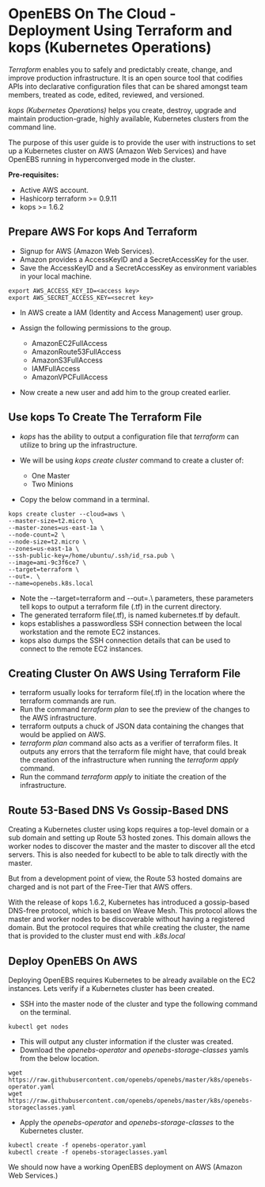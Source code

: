 # OpenEBS On The Cloud - Deployment Using Terraform and kops (Kubernetes Operations)

*Terraform* enables you to safely and predictably create, change, and improve production infrastructure. It is an open source tool that codifies APIs into declarative configuration files that can be shared amongst team members, treated as code, edited, reviewed, and versioned.

*kops (Kubernetes Operations)* helps you create, destroy, upgrade and maintain production-grade, highly available, Kubernetes clusters from the command line.

The purpose of this user guide is to provide the user with instructions to set up a Kubernetes cluster on AWS (Amazon Web Services) and have OpenEBS running in hyperconverged mode in the cluster.

**Pre-requisites:**

- Active AWS account.
- Hashicorp terraform >= 0.9.11
- kops >= 1.6.2

## Prepare AWS For kops And Terraform

- Signup for AWS (Amazon Web Services).
- Amazon provides a AccessKeyID and a SecretAccessKey for the user.
- Save the AccessKeyID and a SecretAccessKey as environment variables in your local machine.

```
export AWS_ACCESS_KEY_ID=<access key>
export AWS_SECRET_ACCESS_KEY=<secret key>
```

- In AWS create a IAM (Identity and Access Management) user group.
- Assign the following permissions to the group.

  - AmazonEC2FullAccess
  - AmazonRoute53FullAccess
  - AmazonS3FullAccess
  - IAMFullAccess
  - AmazonVPCFullAccess

- Now create a new user and add him to the group created earlier.

## Use kops To Create The Terraform File

- *kops* has the ability to output a configuration file that *terraform* can utilize to bring up the infrastructure.
- We will be using *kops create cluster* command to create a cluster of:

  - One Master
  - Two Minions

- Copy the below command in a terminal.

```
kops create cluster --cloud=aws \
--master-size=t2.micro \
--master-zones=us-east-1a \
--node-count=2 \
--node-size=t2.micro \
--zones=us-east-1a \
--ssh-public-key=/home/ubuntu/.ssh/id_rsa.pub \
--image=ami-9c3f6ce7 \
--target=terraform \
--out=. \
--name=openebs.k8s.local
``` 

- Note the --target=terraform and --out=.\ parameters, these parameters tell kops to output a terraform file (.tf) in the current directory.
- The generated terraform file(.tf), is named kubernetes.tf by default.
- kops establishes a passwordless SSH connection between the local workstation and the remote EC2 instances.
- kops also dumps the SSH connection details that can be used to connect to the remote EC2 instances.

## Creating Cluster On AWS Using Terraform File

- terraform usually looks for terraform file(.tf) in the location where the terraform commands are run.
- Run the command *terraform plan* to see the preview of the changes to the AWS infrastructure.
- terraform outputs a chuck of JSON data containing the changes that would be applied on AWS.
- *terraform plan* command also acts as a verifier of terraform files. It outputs any errors that the terraform file might have, that could break the creation of the infrastructure when running the *terraform apply* command.
- Run the command *terraform apply* to initiate the creation of the infrastructure.

## Route 53-Based DNS Vs Gossip-Based DNS

Creating a Kubernetes cluster using kops requires a top-level domain or a sub domain and setting up Route 53 hosted zones. This domain allows the worker nodes to discover the master and the master to discover all the etcd servers. This is also needed for kubectl to be able to talk directly with the master.

But from a development point of view, the Route 53 hosted domains are charged and is not part of the Free-Tier that AWS offers.

With the release of kops 1.6.2, Kubernetes has introduced a gossip-based DNS-free protocol, which is based on Weave Mesh. This protocol allows the master and worker nodes to be discoverable without having a registered domain. But the protocol requires that while creating the cluster, the name that is provided to the cluster must end with *.k8s.local*

## Deploy OpenEBS On AWS

Deploying OpenEBS requires Kubernetes to be already available on the EC2 instances. Lets verify if a Kubernetes cluster has been created.

- SSH into the master node of the cluster and type the following command on the terminal.

```
kubectl get nodes
```

- This will output any cluster information if the cluster was created.
- Download the *openebs-operator* and *openebs-storage-classes* yamls from the below location.

```
wget https://raw.githubusercontent.com/openebs/openebs/master/k8s/openebs-operator.yaml
wget https://raw.githubusercontent.com/openebs/openebs/master/k8s/openebs-storageclasses.yaml
```

- Apply the *openebs-operator* and *openebs-storage-classes* to the Kubernetes cluster.

```
kubectl create -f openebs-operator.yaml
kubectl create -f openebs-storageclasses.yaml
```

We should now have a working OpenEBS deployment on AWS (Amazon Web Services.)
